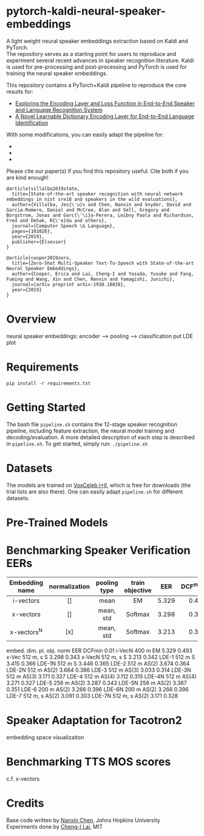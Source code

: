 # pytorch-kaldi-neural-speaker-embeddings
A light weight neural speaker embeddings extraction based on Kaldi and PyTorch. \
The repository serves as a starting point for users to reproduce and experiment several recent advances in speaker recognition literature. 
Kaldi is used for pre-processing and post-processing and PyTorch is used for training the neural speaker embeddings.

This repository contains a PyTorch+Kaldi pipeline to reproduce the core results for: 
* [Exploring the Encoding Layer and Loss Function in End-to-End Speaker and Language Recognition System](https://arxiv.org/pdf/1804.05160.pdf)
* [A Novel Learnable Dictionary Encoding Layer for End-to-End Language Identification](https://ieeexplore.ieee.org/stamp/stamp.jsp?tp=&arnumber=8462025)

With some modifications, you can easily adapt the pipeline for:
* []()
* []()
* []()

Please cite our paper(s) if you find this repository useful. Cite both if you are kind enough!
```
@article{villalba2019state,
  title={State-of-the-art speaker recognition with neural network embeddings in nist sre18 and speakers in the wild evaluations},
  author={Villalba, Jes{\'u}s and Chen, Nanxin and Snyder, David and Garcia-Romero, Daniel and McCree, Alan and Sell, Gregory and Borgstrom, Jonas and Garc{\'\i}a-Perera, Leibny Paola and Richardson, Fred and Dehak, R{\'e}da and others},
  journal={Computer Speech \& Language},
  pages={101026},
  year={2019},
  publisher={Elsevier}
}
```
```
@article{cooper2019zero,
  title={Zero-Shot Multi-Speaker Text-To-Speech with State-of-the-art Neural Speaker Embeddings},
  author={Cooper, Erica and Lai, Cheng-I and Yasuda, Yusuke and Fang, Fuming and Wang, Xin and Chen, Nanxin and Yamagishi, Junichi},
  journal={arXiv preprint arXiv:1910.10838},
  year={2019}
}
```

# Overview
neural speaker embeddings: encoder --> pooling --> classification 
put LDE plot 

# Requirements
`pip install -r requirements.txt`

# Getting Started 
The bash file `pipeline.sh` contains the 12-stage speaker recognition pipeline, including feature extraction, the neural model training and decoding/evaluation. A more detailed description of each step is described in `pipeline.sh`. To get started, simply run: 
`./pipeline.sh`

# Datasets 
The models are trained on [VoxCeleb I+II](http://www.robots.ox.ac.uk/~vgg/data/voxceleb/), which is free for downloads (the trial lists are also there). One can easily adapt `pipeline.sh` for different datasets.

# Pre-Trained Models 


# Benchmarking Speaker Verification EERs

|     Embedding name        |   normalization |   pooling type |  train objective  |    EER      |  DCF<sup>min</sup><sub>0.01</sub> |
| :------------------------:| :-------------: | :------------: | :---------------: | :---------: |  :---------: |
|    i-vectors              |        []       |     mean       |      EM           |    5.329    |  0.493       |
|    x-vectors              |        []       |     mean, std  |      Softmax      |    3.298    |  0.343       |
|    x-vectors<sup>N</sup>  |        [x]      |     mean, std  |      Softmax      |    3.213    |  0.342       |


embed. dim. pl. obj. norm EER DCFmin
0.01
i-VecN 400 m EM 5.329 0.493
x-Vec 512 m, s S 3.298 0.343
x-VecN 512 m, s S 3.213 0.342
LDE-1 512 m S 3.415 0.366
LDE-1N 512 m S 3.446 0.365
LDE-2 512 m AS(2) 3.674 0.364
LDE-2N 512 m AS(2) 3.664 0.386
LDE-3 512 m AS(3) 3.033 0.314
LDE-3N 512 m AS(3) 3.171 0.327
LDE-4 512 m AS(4) 3.112 0.315
LDE-4N 512 m AS(4) 3.271 0.327
LDE-5 256 m AS(2) 3.287 0.343
LDE-5N 256 m AS(2) 3.367 0.351
LDE-6 200 m AS(2) 3.266 0.396
LDE-6N 200 m AS(2) 3.266 0.396
LDE-7 512 m, s AS(2) 3.091 0.303
LDE-7N 512 m, s AS(2) 3.171 0.328
# Speaker Adaptation for Tacotron2
embedding space visualizaiton 

# Benchmarking TTS MOS scores
c.f. x-vectors 

# Credits
Base code written by [Nanxin Chen](https://github.com/bobchennan), Johns Hopkins University \
Experiments done by [Cheng-I Lai](http://people.csail.mit.edu/clai24/), MIT
